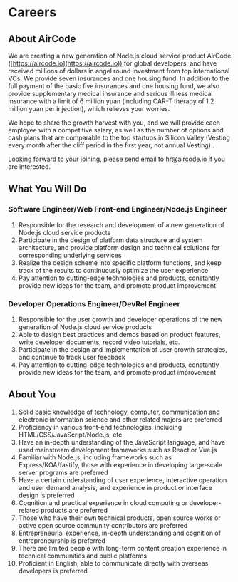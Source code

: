 # Careers

## About AirCode

We are creating a new generation of Node.js cloud service product AirCode ([https://aircode.io](https://aircode.io)) for global developers, and have received millions of dollars in angel round investment from top international VCs. We provide seven insurances and one housing fund. In addition to the full payment of the basic five insurances and one housing fund, we also provide supplementary medical insurance and serious illness medical insurance with a limit of 6 million yuan (including CAR-T therapy of 1.2 million yuan per injection), which relieves your worries.

We hope to share the growth harvest with you, and we will provide each employee with a competitive salary, as well as the number of options and cash plans that are comparable to the top startups in Silicon Valley (Vesting every month after the cliff period in the first year, not annual Vesting) .

Looking forward to your joining, please send email to [hr@aircode.io](mailto:hr@aircode.io) if you are interested.


## What You Will Do

### Software Engineer/Web Front-end Engineer/Node.js Engineer

1. Responsible for the research and development of a new generation of Node.js cloud service products
2. Participate in the design of platform data structure and system architecture, and provide platform design and technical solutions for corresponding underlying services
3. Realize the design scheme into specific platform functions, and keep track of the results to continuously optimize the user experience
4. Pay attention to cutting-edge technologies and products, constantly provide new ideas for the team, and promote product improvement

### Developer Operations Engineer/DevRel Engineer

1. Responsible for the user growth and developer operations of the new generation of Node.js cloud service products
2. Able to design best practices and demos based on product features, write developer documents, record video tutorials, etc.
3. Participate in the design and implementation of user growth strategies, and continue to track user feedback
4. Pay attention to cutting-edge technologies and products, constantly provide new ideas for the team, and promote product improvement

## About You

1. Solid basic knowledge of technology, computer, communication and electronic information science and other related majors are preferred
2. Proficiency in various front-end technologies, including HTML/CSS/JavaScript/Node.js, etc.
3. Have an in-depth understanding of the JavaScript language, and have used mainstream development frameworks such as React or Vue.js
4. Familiar with Node.js, including frameworks such as Express/KOA/fastify, those with experience in developing large-scale server programs are preferred
5. Have a certain understanding of user experience, interactive operation and user demand analysis, and experience in product or interface design is preferred
6. Cognition and practical experience in cloud computing or developer-related products are preferred
7. Those who have their own technical products, open source works or active open source community contributors are preferred
8. Entrepreneurial experience, in-depth understanding and cognition of entrepreneurship is preferred
9. There are limited people with long-term content creation experience in technical communities and public platforms
10. Proficient in English, able to communicate directly with overseas developers is preferred
